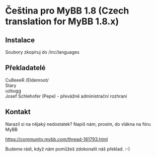 # Čeština pro MyBB 1.8 (Czech translation for MyBB 1.8.x)

## Instalace
Soubory zkopíruj do /inc/languages

## Překladatelé
Cu8eeeR /Eldenroot/  
Stary  
uzbugg  
Josef Schlehofer (Pepe) - převážně administrační rozhraní

## Kontakt
Narazil si na nějaký nedostatek? Napiš nám, prosím, do vlákna na fóru MyBB

https://community.mybb.com/thread-161793.html

Budeme rádi, když nám pomůžeš zdokonalit náš překlad. :-)

